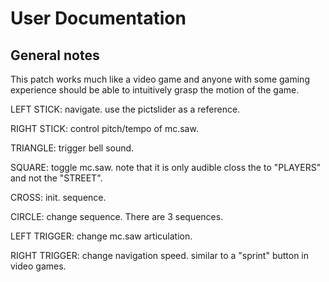 # User Documentation

## General notes
This patch works much like a video game and anyone with some gaming experience should be able to intuitively grasp the motion of the game.



LEFT STICK: navigate. use the pictslider as a reference.

RIGHT STICK: control pitch/tempo of mc.saw. 



TRIANGLE: trigger bell sound.

SQUARE: toggle mc.saw. note that it is only audible closs the to "PLAYERS" and not the "STREET".

CROSS: init. sequence.

CIRCLE: change sequence. There are 3 sequences.


LEFT TRIGGER: change mc.saw articulation.

RIGHT TRIGGER: change navigation speed. similar to a "sprint" button in video games.
